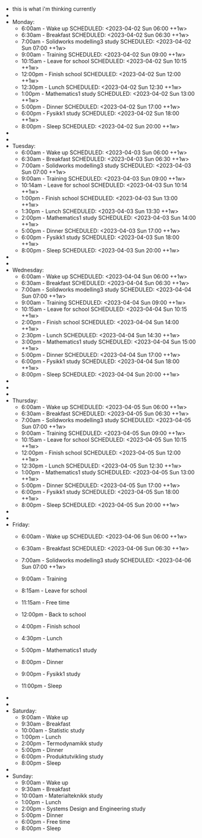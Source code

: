 - this is what i'm thinking currently
-
- Monday:
	- 6:00am - Wake up
	  SCHEDULED: <2023-04-02 Sun 06:00 ++1w>
	- 6:30am - Breakfast
	  SCHEDULED: <2023-04-02 Sun 06:30 ++1w>
	- 7:00am - Solidworks modelling3 study
	  SCHEDULED: <2023-04-02 Sun 07:00 ++1w>
	- 9:00am - Training
	  SCHEDULED: <2023-04-02 Sun 09:00 ++1w>
	- 10:15am - Leave for school
	  SCHEDULED: <2023-04-02 Sun 10:15 ++1w>
	- 12:00pm - Finish school
	  SCHEDULED: <2023-04-02 Sun 12:00 ++1w>
	- 12:30pm - Lunch
	  SCHEDULED: <2023-04-02 Sun 12:30 ++1w>
	- 1:00pm - Mathematics1 study
	  SCHEDULED: <2023-04-02 Sun 13:00 ++1w>
	- 5:00pm - Dinner
	  SCHEDULED: <2023-04-02 Sun 17:00 ++1w>
	- 6:00pm - Fysikk1 study
	  SCHEDULED: <2023-04-02 Sun 18:00 ++1w>
	- 8:00pm - Sleep
	  SCHEDULED: <2023-04-02 Sun 20:00 ++1w>
-
-
- Tuesday:
	- 6:00am - Wake up
	SCHEDULED: <2023-04-03 Sun 06:00 ++1w>
	- 6:30am - Breakfast
	SCHEDULED: <2023-04-03 Sun 06:30 ++1w>
	- 7:00am - Solidworks modelling3 study
	SCHEDULED: <2023-04-03 Sun 07:00 ++1w>
	- 9:00am - Training
	SCHEDULED: <2023-04-03 Sun 09:00 ++1w>
	- 10:14am - Leave for school
	SCHEDULED: <2023-04-03 Sun 10:14 ++1w>
	- 1:00pm - Finish school
	SCHEDULED: <2023-04-03 Sun 13:00 ++1w>
	- 1:30pm - Lunch
	SCHEDULED: <2023-04-03 Sun 13:30 ++1w>
	- 2:00pm - Mathematics1 study
	SCHEDULED: <2023-04-03 Sun 14:00 ++1w>
	- 5:00pm - Dinner
	SCHEDULED: <2023-04-03 Sun 17:00 ++1w>
	- 6:00pm - Fysikk1 study
	SCHEDULED: <2023-04-03 Sun 18:00 ++1w>
	- 8:00pm - Sleep
	SCHEDULED: <2023-04-03 Sun 20:00 ++1w>
-
-
- Wednesday:
	- 6:00am - Wake up
	SCHEDULED: <2023-04-04 Sun 06:00 ++1w>
	- 6:30am - Breakfast
	SCHEDULED: <2023-04-04 Sun 06:30 ++1w>
	- 7:00am - Solidworks modelling3 study
	SCHEDULED: <2023-04-04 Sun 07:00 ++1w>
	- 9:00am - Training
	SCHEDULED: <2023-04-04 Sun 09:00 ++1w>
	- 10:15am - Leave for school
	SCHEDULED: <2023-04-04 Sun 10:15 ++1w>
	- 2:00pm - Finish school
	SCHEDULED: <2023-04-04 Sun 14:00 ++1w>
	- 2:30pm - Lunch
	SCHEDULED: <2023-04-04 Sun 14:30 ++1w>
	- 3:00pm - Mathematics1 study
	SCHEDULED: <2023-04-04 Sun 15:00 ++1w>
	- 5:00pm - Dinner
	SCHEDULED: <2023-04-04 Sun 17:00 ++1w>
	- 6:00pm - Fysikk1 study
	SCHEDULED: <2023-04-04 Sun 18:00 ++1w>
	- 8:00pm - Sleep
	SCHEDULED: <2023-04-04 Sun 20:00 ++1w>
-
-
-
- Thursday:
	- 6:00am - Wake up
	SCHEDULED: <2023-04-05 Sun 06:00 ++1w>
	- 6:30am - Breakfast
	SCHEDULED: <2023-04-05 Sun 06:30 ++1w>
	- 7:00am - Solidworks modelling3 study
	SCHEDULED: <2023-04-05 Sun 07:00 ++1w>
	- 9:00am - Training
	SCHEDULED: <2023-04-05 Sun 09:00 ++1w>
	- 10:15am - Leave for school
	SCHEDULED: <2023-04-05 Sun 10:15 ++1w>
	- 12:00pm - Finish school
	SCHEDULED: <2023-04-05 Sun 12:00 ++1w>
	- 12:30pm - Lunch
	SCHEDULED: <2023-04-05 Sun 12:30 ++1w>
	- 1:00pm - Mathematics1 study
	SCHEDULED: <2023-04-05 Sun 13:00 ++1w>
	- 5:00pm - Dinner
	SCHEDULED: <2023-04-05 Sun 17:00 ++1w>
	- 6:00pm - Fysikk1 study
	SCHEDULED: <2023-04-05 Sun 18:00 ++1w>
	- 8:00pm - Sleep
	SCHEDULED: <2023-04-05 Sun 20:00 ++1w>
-
-
- Friday:
	- 6:00am - Wake up
	SCHEDULED: <2023-04-06 Sun 06:00 ++1w>
	- 6:30am - Breakfast
	SCHEDULED: <2023-04-06 Sun 06:30 ++1w>
	- 7:00am - Solidworks modelling3 study
	SCHEDULED: <2023-04-06 Sun 07:00 ++1w>
	- 9:00am - Training
	
	- 8:15am - Leave for school
	- 11:15am - Free time
	- 12:00pm - Back to school
	- 4:00pm - Finish school
	- 4:30pm - Lunch
	- 5:00pm - Mathematics1 study
	- 8:00pm - Dinner
	- 9:00pm - Fysikk1 study
	- 11:00pm - Sleep
-
-
- Saturday:
	- 9:00am - Wake up
	- 9:30am - Breakfast
	- 10:00am - Statistic study
	- 1:00pm - Lunch
	- 2:00pm - Termodynamikk study
	- 5:00pm - Dinner
	- 6:00pm - Produktutvikling study
	- 8:00pm - Sleep
-
- Sunday:
	- 9:00am - Wake up
	- 9:30am - Breakfast
	- 10:00am - Materialteknikk study
	- 1:00pm - Lunch
	- 2:00pm - Systems Design and Engineering study
	- 5:00pm - Dinner
	- 6:00pm - Free time
	- 8:00pm - Sleep